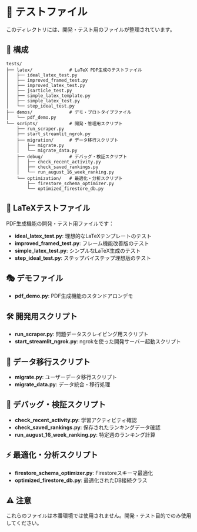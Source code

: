 # 📁 テストファイル

このディレクトリには、開発・テスト用のファイルが整理されています。

## 📂 構成

```
tests/
├── latex/              # LaTeX PDF生成のテストファイル
│   ├── ideal_latex_test.py
│   ├── improved_framed_test.py
│   ├── improved_latex_test.py
│   ├── jsarticle_test.py
│   ├── simple_latex_template.py
│   ├── simple_latex_test.py
│   └── step_ideal_test.py
├── demos/              # デモ・プロトタイプファイル
│   └── pdf_demo.py
└── scripts/            # 開発・管理用スクリプト
    ├── run_scraper.py
    ├── start_streamlit_ngrok.py
    ├── migration/      # データ移行スクリプト
    │   ├── migrate.py
    │   └── migrate_data.py
    ├── debug/          # デバッグ・検証スクリプト
    │   ├── check_recent_activity.py
    │   ├── check_saved_rankings.py
    │   └── run_august_16_week_ranking.py
    └── optimization/   # 最適化・分析スクリプト
        ├── firestore_schema_optimizer.py
        └── optimized_firestore_db.py
```

## 🔧 LaTeXテストファイル

PDF生成機能の開発・テスト用ファイルです：

- **ideal_latex_test.py**: 理想的なLaTeXテンプレートのテスト
- **improved_framed_test.py**: フレーム機能改善版のテスト
- **simple_latex_test.py**: シンプルなLaTeX生成のテスト
- **step_ideal_test.py**: ステップバイステップ理想版のテスト

## 🎭 デモファイル

- **pdf_demo.py**: PDF生成機能のスタンドアロンデモ

## 🛠️ 開発用スクリプト

- **run_scraper.py**: 問題データスクレイピング用スクリプト
- **start_streamlit_ngrok.py**: ngrokを使った開発サーバー起動スクリプト

## 🔄 データ移行スクリプト

- **migrate.py**: ユーザーデータ移行スクリプト
- **migrate_data.py**: データ統合・移行処理

## 🐛 デバッグ・検証スクリプト

- **check_recent_activity.py**: 学習アクティビティ確認
- **check_saved_rankings.py**: 保存されたランキングデータ確認
- **run_august_16_week_ranking.py**: 特定週のランキング計算

## ⚡ 最適化・分析スクリプト

- **firestore_schema_optimizer.py**: Firestoreスキーマ最適化
- **optimized_firestore_db.py**: 最適化されたDB接続クラス

## ⚠️ 注意

これらのファイルは本番環境では使用されません。開発・テスト目的でのみ使用してください。
